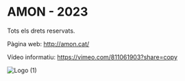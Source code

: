 # AMON - 2023
Tots els drets reservats.

Pàgina web: http://amon.cat/

Vídeo informatiu: https://vimeo.com/811061903?share=copy

![Logo (1)](https://github.com/makgtrt06/AMON/assets/114924042/5347bb88-7272-4211-9ff6-fcde9ee79b12|size=20) 
